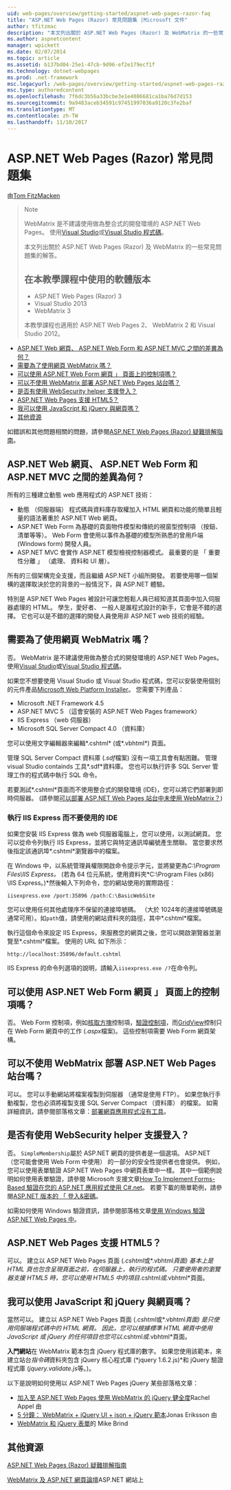 ```yaml
---
uid: web-pages/overview/getting-started/aspnet-web-pages-razor-faq
title: "ASP.NET Web Pages (Razor) 常見問題集 |Microsoft 文件"
author: tfitzmac
description: "本文列出關於 ASP.NET Web Pages (Razor) 及 WebMatrix 的一些常見問題集的解答。 使用教學課程 ASP.NET Web Pages 中 (R..的軟體版本"
ms.author: aspnetcontent
manager: wpickett
ms.date: 02/07/2014
ms.topic: article
ms.assetid: b137bd04-25e1-47cb-9d96-ef2e179ecf1f
ms.technology: dotnet-webpages
ms.prod: .net-framework
msc.legacyurl: /web-pages/overview/getting-started/aspnet-web-pages-razor-faq
msc.type: authoredcontent
ms.openlocfilehash: 7f6dc3b56a33bcbe3e1e4086681ca1ba76d7d153
ms.sourcegitcommit: 9a9483aceb34591c97451997036a9120c3fe2baf
ms.translationtype: MT
ms.contentlocale: zh-TW
ms.lasthandoff: 11/10/2017
---
```

<a name="aspnet-web-pages-razor-faq"></a>ASP.NET Web Pages (Razor) 常見問題集
====================
由[Tom FitzMacken](https://github.com/tfitzmac)

> > [!NOTE] 
> > WebMatrix 是不建議使用做為整合式的開發環境的 ASP.NET Web Pages。 使用[Visual Studio](xref:aspnet/web-pages/overview/getting-started/program-asp-net-web-pages-in-visual-studio)或[Visual Studio 程式碼](https://code.visualstudio.com/)。
>
> 本文列出關於 ASP.NET Web Pages (Razor) 及 WebMatrix 的一些常見問題集的解答。
> 
> ## <a name="software-versions-used-in-the-tutorial"></a>在本教學課程中使用的軟體版本
> 
> 
> - ASP.NET Web Pages (Razor) 3
> - Visual Studio 2013
> - WebMatrix 3
>   
> 
> 本教學課程也適用於 ASP.NET Web Pages 2、 WebMatrix 2 和 Visual Studio 2012。


- [ASP.NET Web 網頁、 ASP.NET Web Form 和 ASP.NET MVC 之間的差異為何？](#Whats_the_difference_between_ASP.NET_Web_Pages,_ASP.NET_Web_Forms,_and_ASP.NET_MVC)
- [需要為了使用網頁 WebMatrix 嗎？](#Do_I_need_WebMatrix_in_order_to_work_with_Web_Pages)
- [可以使用 ASP.NET Web Form 網頁 」 頁面上的控制項嗎？](#Can_I_use_ASP.NET_Web_Forms_controls_on_a_Web_Pages_page)
- [可以不使用 WebMatrix 部署 ASP.NET Web Pages 站台嗎？](#Can_I_deploy_an_ASP.NET_Web_Pages_site_without_using_WebMatrix)
- [是否有使用 WebSecurity helper 支援登入？](#Do_I_have_to_use_the_WebSecurity_helper_to_support_logins)
- [ASP.NET Web Pages 支援 HTML5？](#Does_ASP.NET_Web_Pages_support_HTML5)
- [我可以使用 JavaScript 和 jQuery 與網頁嗎？](#Can_I_use_JavaScript_and_jQuery_with_Web_Pages)
- [其他資源](#AdditionalResources)

如錯誤和其他問題相關的問題，請參閱[ASP.NET Web Pages (Razor) 疑難排解指南](https://go.microsoft.com/fwlink/?LinkId=253001)。

<a id="Whats_the_difference_between_ASP.NET_Web_Pages,_ASP.NET_Web_Forms,_and_ASP.NET_MVC"></a>
## <a name="whats-the-difference-between-aspnet-web-pages-aspnet-web-forms-and-aspnet-mvc"></a>ASP.NET Web 網頁、 ASP.NET Web Form 和 ASP.NET MVC 之間的差異為何？

所有的三種建立動態 web 應用程式的 ASP.NET 技術：

- 動態 （伺服器端） 程式碼與資料庫存取權加入 HTML 網頁和功能的簡單且輕量的語法著重於 ASP.NET Web 網頁。
- ASP.NET Web Form 為基礎的頁面物件模型和傳統的視窗型控制項 （按鈕、 清單等等）。 Web Form 會使用以事件為基礎的模型所熟悉的曾用戶端 (Windows form) 開發人員。
- ASP.NET MVC 會實作 ASP.NET 模型檢視控制器模式。 最重要的是 「 重要性分離 」 （處理、 資料和 UI 層）。

所有的三個架構完全支援，而且繼續 ASP.NET 小組所開發。 若要使用哪一個架構的選擇取決於您的背景的一般情況下，與 ASP.NET 體驗。

特別是 ASP.NET Web Pages 被設計可讓您輕鬆人員已經知道其頁面中加入伺服器處理的 HTML。 學生，愛好者、 一般人是誰程式設計的新手，它會是不錯的選擇。 它也可以是不錯的選擇的開發人員使用非 ASP.NET web 技術的經驗。

<a id="Do_I_need_WebMatrix_in_order_to_work_with_Web_Pages"></a>
## <a name="do-i-need-webmatrix-in-order-to-work-with-web-pages"></a>需要為了使用網頁 WebMatrix 嗎？

否。 WebMatrix 是不建議使用做為整合式的開發環境的 ASP.NET Web Pages。 使用[Visual Studio](program-asp-net-web-pages-in-visual-studio.md)或[Visual Studio 程式碼](https://code.visualstudio.com/)。

如果您不想要使用 Visual Studio 或 Visual Studio 程式碼，您可以安裝使用個別的元件產品[Microsoft Web Platform Installer](https://www.microsoft.com/web/downloads/platform.aspx)。 您需要下列產品：

- Microsoft .NET Framework 4.5
- ASP.NET MVC 5 （這會安裝的 ASP.NET Web Pages framework）
- IIS Express （web 伺服器）
- Microsoft SQL Server Compact 4.0 （資料庫）

您可以使用文字編輯器來編輯*.cshtml* (或*.vbhtml*) 頁面。

管理 SQL Server Compact 資料庫 (*.sdf*檔案) 沒有一項工具會有點困難。 管理 visual Studio containds 工具*.sdf*資料庫。 您也可以執行許多 SQL Server 管理工作的程式碼中執行 SQL 命令。

若要測試*.cshtml*頁面而不使用整合式的開發環境 (IDE)，您可以將它們部署到即時伺服器。 (請參閱[可以部署 ASP.NET Web Pages 站台中未使用 WebMatrix？](#Can_I_deploy_an_ASP.NET_Web_Pages_site_without_using_WebMatrix))

### <a name="running-iis-express-without-using-an-ide"></a>執行 IIS Express 而不要使用的 IDE

如果您安裝 IIS Express 做為 web 伺服器電腦上，您可以使用，以測試網頁。 您可以從命令列執行 IIS Express，並將它與特定通訊埠編號產生關聯。 當您要求然後指定該通訊埠*.cshtml*瀏覽器中的檔案。

在 Windows 中，以系統管理員權限開啟命令提示字元，並將變更為*C:\Program Files\IIS Express。* (若為 64 位元系統，使用資料夾*C:\Program Files (x86) \IIS Express。)*然後輸入下列命令，您的網站使用的實際路徑：

`iisexpress.exe /port:35896 /path:C:\BasicWebSite`

您可以使用任何其他處理序不保留的連接埠號碼。 （大於 1024年的連接埠號碼是通常可用）。如`path`值，請使用的網站資料夾的路徑，其中*.cshtml*檔案。

執行這個命令來設定 IIS Express，來服務您的網頁之後，您可以開啟瀏覽器並瀏覽至*.cshtml*檔案。 使用的 URL 如下所示：

`http://localhost:35896/default.cshtml`

IIS Express 的命令列選項的說明，請輸入`iisexpress.exe /?`在命令列。

<a id="Can_I_use_ASP.NET_Web_Forms_controls_on_a_Web_Pages_page"></a>
## <a name="can-i-use-aspnet-web-forms-controls-on-a-web-pages-page"></a>可以使用 ASP.NET Web Form 網頁 」 頁面上的控制項嗎？

否。 Web Form 控制項，例如[核取方塊](https://msdn.microsoft.com/en-us/library/system.web.ui.webcontrols.checkbox)控制項，[驗證控制項](https://msdn.microsoft.com/en-us/library/bwd43d0x)，而[GridView](https://msdn.microsoft.com/en-us/library/system.web.ui.webcontrols.gridview)控制只在 Web Form 網頁中的工作 (*.aspx*檔案)。 這些控制項需要 Web Form 網頁架構。

<a id="Can_I_deploy_an_ASP.NET_Web_Pages_site_without_using_WebMatrix"></a>
## <a name="can-i-deploy-an-aspnet-web-pages-site-without-using-webmatrix"></a>可以不使用 WebMatrix 部署 ASP.NET Web Pages 站台嗎？

可以。 您可以手動網站將檔案複製到伺服器 （通常是使用 FTP）。 如果您執行手動複製，您也必須將複製支援 SQL Server Compact （資料庫） 的檔案。 如需詳細資訊，請參閱部落格文章：[部署網頁應用程式沒有工具](http://mikepope.com/blog/DisplayBlog.aspx?permalink=2317)。

<a id="Do_I_have_to_use_the_WebSecurity_helper_to_support_logins"></a>
## <a name="do-i-have-to-use-the-websecurity-helper-to-support-logins"></a>是否有使用 WebSecurity helper 支援登入？

否。 `SimpleMembership`屬於 ASP.NET 網頁的提供者是一個選項。 ASP.NET （您可能會使用 Web Form 中使用） 的一部分的安全性提供者也會提供。 例如，您可以使用表單驗證 ASP.NET Web Pages 中網頁表單中一樣。 其中一個範例說明如何使用表單驗證，請參閱 Microsoft 支援文章[How To Implement Forms-Based 驗證在您的 ASP.NET 應用程式使用 C#.net](https://support.microsoft.com/kb/301240)。 若要下載的簡單範例，請參閱[ASP.NET 版本的 「 登入&amp;密碼](http://www.codeguru.com/csharp/.net/net_asp/scripting/article.php/c19295/ASPNET-version-of-Login--Password.htm)。

如需如何使用 Windows 驗證資訊，請參閱部落格文章[使用 Windows 驗證 ASP.NET Web Pages 中](http://mikepope.com/blog/DisplayBlog.aspx?permalink=2298)。

<a id="Does_ASP.NET_Web_Pages_support_HTML5"></a>
## <a name="does-aspnet-web-pages-support-html5"></a>ASP.NET Web Pages 支援 HTML5？

可以。 建立以 ASP.NET Web Pages 頁面 (*.cshtml*或*.vbhtml*頁面) 基本上是 HTML 頁也包含呈現頁面之前，在伺服器上，執行的程式碼。 只要使用者的瀏覽器支援 HTML5 時，您可以使用 HTML5 中的項目*.cshtml*或*.vbhtml*頁面。

<a id="Can_I_use_JavaScript_and_jQuery_with_Web_Pages"></a>
## <a name="can-i-use-javascript-and-jquery-with-web-pages"></a>我可以使用 JavaScript 和 jQuery 與網頁嗎？

當然可以。 建立以 ASP.NET Web Pages 頁面 (*.cshtml*或*.vbhtml*頁面) 是只使用伺服端程式碼中的 HTML 網頁。 因此，您可以根據標準 HTML 網頁中使用 JavaScript 或 jQuery 的任何項目也您可以*.cshtml*或*.vbhtml*頁面。

**入門網站**在 WebMatrix 範本包含 jQuery 程式庫的數字。 如果您使用該範本，來建立站台*指令碼*資料夾包含 jQuery 核心程式庫 (*jquery 1.6.2.js)*和 jQuery 驗證程式庫 (*jquery.validate.js*等。)。

以下是說明如何使用以 ASP.NET Web Pages jQuery 某些部落格文章：

- [加入至 ASP.NET Web Pages 使用 WebMatrix 的 jQuery 健全度](http://rachelappel.com/jquery/adding-jquery-goodness-to-asp-net-web-pages-using-webmatrix/)Rachel Appel 由
- [5 分鐘： WebMatrix + jQuery UI + json + jQuery 範本](http://joeriks.com/2011/01/30/5-min-webmatrix-jquery-ui-json-jquery-templates/)Jonas Eriksson 由
- [WebMatrix 和 jQuery 表單](http://mikesdotnetting.com/Article/155/WebMatrix-And-jQuery-Forms)的 Mike Brind

<a id="AdditionalResources"></a>
## <a name="additional-resources"></a>其他資源


[ASP.NET Web Pages (Razor) 疑難排解指南](https://go.microsoft.com/fwlink/?LinkId=253001)

[WebMatrix 及 ASP.NET 網頁論壇](https://forums.asp.net/1224.aspx/1?WebMatrix)ASP.NET 網站上
